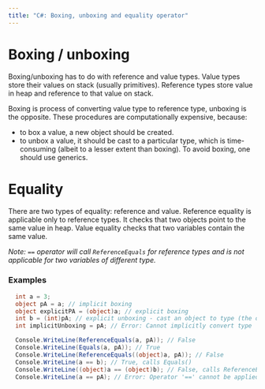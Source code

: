 ```yaml
---
title: "C#: Boxing, unboxing and equality operator"
---
```


# Boxing / unboxing

Boxing/unboxing has to do with reference and value types. Value types store their values on
stack (usually primitives). Reference types store value in heap and reference to that value on
stack.

Boxing is process of converting value type to reference type, unboxing is
the opposite. These procedures are computationally expensive, because:

* to box a value, a new object should be created.
* to unbox a value, it should be cast to a particular type, which is time-consuming (albeit to a
  lesser extent than boxing). To avoid boxing, one
  should use generics.

# Equality

There are two types of equality: reference and value.
Reference equality is applicable only to reference types.
It checks that two objects point to the same value in heap.
Value equality checks that two variables contain the same value.

*Note: `==` operator will call `ReferenceEquals` for reference types and is not applicable for two
variables of different type.*

### Examples

```C#
  int a = 3;
  object pA = a; // implicit boxing
  object explicitPA = (object)a; // explicit boxing
  int b = (int)pA; // explicit unboxing - cast an object to type (the only possible way)
  int implicitUnboxing = pA; // Error: Cannot implicitly convert type 'object' to 'int'

  Console.WriteLine(ReferenceEquals(a, pA)); // False
  Console.WriteLine(Equals(a, pA)); // True
  Console.WriteLine(ReferenceEquals((object)a, pA)); // False
  Console.WriteLine(a == b); // True, calls Equals()
  Console.WriteLine((object)a == (object)b); // False, calls ReferenceEquals()
  Console.WriteLine(a == pA); // Error: Operator '==' cannot be applied to operands if type 'int' and 'object'
```